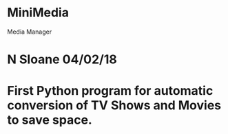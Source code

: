 # MiniMedia
Media Manager
# N Sloane 04/02/18
# First Python program for automatic conversion of TV Shows and Movies to save space.
